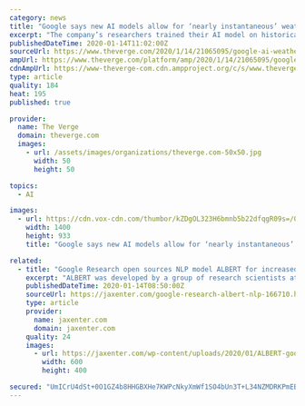 ```yaml
---
category: news
title: "Google says new AI models allow for ‘nearly instantaneous’ weather forecasts"
excerpt: "The company’s researchers trained their AI model on historical radar data collected between 2017 and 2019 in the contiguous US by the National Oceanic and Atmospheric Administration (NOAA). They say their forecasts were as good as or better than three existing methods making predictions from the same data, though their model was outperformed ..."
publishedDateTime: 2020-01-14T11:02:00Z
sourceUrl: https://www.theverge.com/2020/1/14/21065095/google-ai-weather-forecast-predictions-rainfall-research
ampUrl: https://www.theverge.com/platform/amp/2020/1/14/21065095/google-ai-weather-forecast-predictions-rainfall-research
cdnAmpUrl: https://www-theverge-com.cdn.ampproject.org/c/s/www.theverge.com/platform/amp/2020/1/14/21065095/google-ai-weather-forecast-predictions-rainfall-research
type: article
quality: 184
heat: 195
published: true

provider:
  name: The Verge
  domain: theverge.com
  images:
    - url: /assets/images/organizations/theverge.com-50x50.jpg
      width: 50
      height: 50

topics:
  - AI

images:
  - url: https://cdn.vox-cdn.com/thumbor/kZDgOL323H6bmnb5b22dfqgR09s=/0x0:5630x3753/1400x933/filters:focal(2365x1427:3265x2327):no_upscale()/cdn.vox-cdn.com/uploads/chorus_image/image/66097507/1185354768.jpg.0.jpg
    width: 1400
    height: 933
    title: "Google says new AI models allow for ‘nearly instantaneous’ weather forecasts"

related:
  - title: "Google Research open sources NLP model ALBERT for increased performance"
    excerpt: "ALBERT was developed by a group of research scientists at Google Research as an “upgrade to BERT.” The NLP model is designed to optimize the performance of natural language processing tasks as well as their efficiency, and now it has been made publicly available. Let’s take a closer look. The natural language processing model ALBERT has ..."
    publishedDateTime: 2020-01-14T08:50:00Z
    sourceUrl: https://jaxenter.com/google-research-albert-nlp-166710.html
    type: article
    provider:
      name: jaxenter.com
      domain: jaxenter.com
    quality: 24
    images:
      - url: https://jaxenter.com/wp-content/uploads/2020/01/ALBERT-google-research-nlp.jpg
        width: 600
        height: 400

secured: "UmICrU4dSt+0O1GZ4b8HHGBXHe7KWPcNkyXmWf1SO4bUn3T+L34NZMDRKPmEBzJ21fYtxMfvK74BzHbdVUzulJ8RMoaShxEyMPYMNAebVoUHBx6VTMt8rDBnnH7smTNS9uNe4+Uy9qcC5Hb+fpkQIZhGuxgoE4rJxaLct/VyglgLKr2IeVe4j33fmdvr9vF1qny/cG2uCgzML/Fv8UPZl0jg5l1UOFGvfhRLcdUwDZMdJChdtJU21fdpSOKYGoSCg98KYb9q1AsI+msNITHMTNUjJsULNPA0GxAyxH/XYdO3BDBYSjH0f+cyXnSPdJ7NCk+SPsBB8FxCIYUYCTpjbDqN4rDu6sYO4bgI+tSAqm4zK3RVCPJKSXrY1S6J+K/1QrUdTeN6+qW1B1mlxkfJfO6X/rnhIe99FDOKX4+ZGGQ8GVGjTMCbNLztXANiBoY4vUmyZonMKoTCyI1i3JYMNDlu5rO6eHhOwJLeuugNmUw=;gXZIc65C3iK9USrGSkBlYQ=="
---
```


